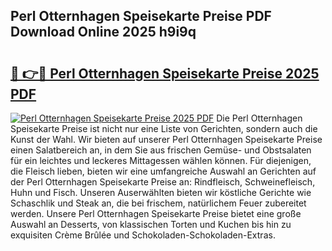 ## Perl Otternhagen Speisekarte Preise PDF Download Online 2025 h9i9q

# <h2><a href="http://gc5qa66.nevu.top/?p=Perl+Otternhagen+Speisekarte+Preise">🔗 👉🔴 Perl Otternhagen Speisekarte Preise 2025 PDF</a></h2>

[![Perl Otternhagen Speisekarte Preise 2025 PDF](https://i.imgur.com/dBaPXMq.png)](http://gc5qa66.nevu.top/?p=Perl+Otternhagen+Speisekarte+Preise)
Die Perl Otternhagen Speisekarte Preise ist nicht nur eine Liste von Gerichten, sondern auch die Kunst der Wahl. Wir bieten auf unserer Perl Otternhagen Speisekarte Preise einen Salatbereich an, in dem Sie aus frischen Gemüse- und Obstsalaten für ein leichtes und leckeres Mittagessen wählen können. Für diejenigen, die Fleisch lieben, bieten wir eine umfangreiche Auswahl an Gerichten auf der Perl Otternhagen Speisekarte Preise an: Rindfleisch, Schweinefleisch, Huhn und Fisch. Unseren Auserwählten bieten wir köstliche Gerichte wie Schaschlik und Steak an, die bei frischem, natürlichem Feuer zubereitet werden. Unsere Perl Otternhagen Speisekarte Preise bietet eine große Auswahl an Desserts, von klassischen Torten und Kuchen bis hin zu exquisiten Crème Brûlée und Schokoladen-Schokoladen-Extras.
